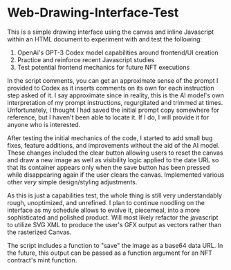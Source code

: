 # Web-Drawing-Interface-Test

This is a simple drawing interface using the canvas and inline Javascript within an HTML document to experiment with and test the following:

1. OpenAi's GPT-3 Codex model capabilities around frontend/UI creation
2. Practice and reinforce recent Javascript studies
3. Test potential frontend mechanics for future NFT executions

In the script comments, you can get an approximate sense of the prompt I provided to Codex as it inserts comments on its own for each instruction step asked of it.  I say approximate since in reality, this is the AI model's own interpretation of my prompt instructions, regurgitated and trimmed at times.  Unfortunately, I thought I had saved the initial prompt copy somewhere for reference, but I haven't been able to locate it.  If I do, I will provide it for anyone who is interested.

After testing the initial mechanics of the code, I started to add small bug fixes, feature additions, and improvements without the aid of the AI model. These changes included the clear button allowing users to reset the canvas and draw a new image as well as visibility logic applied to the date URL so that its container appears only when the save button has been pressed while disappearing again if the user clears the canvas.  Implemented various other *very* simple design/styling adjustments.

As this is just a capabilities test, the whole thing is still very understandably rough, unoptimized, and unrefined.  I plan to continue noodling on the interface as my schedule allows to evolve it, piecemeal, into a more sophisticated and polished product.  Will most likely refactor the javascript to utilize SVG XML to produce the user's GFX output as vectors rather than the rasterized Canvas.

The script includes a function to "save" the image as a base64 data URL.  In the future, this output can be passed as a function argument for an NFT contract's mint function.
